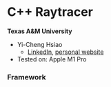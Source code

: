 # C++ Raytracer

**Texas A&M University**

* Yi-Cheng Hsiao
  * [LinkedIn](https://yicheng.tw/), [personal website](www.linkedin.com/in/yi-cheng-hsiao)
* Tested on: Apple M1 Pro
  
### Framework
